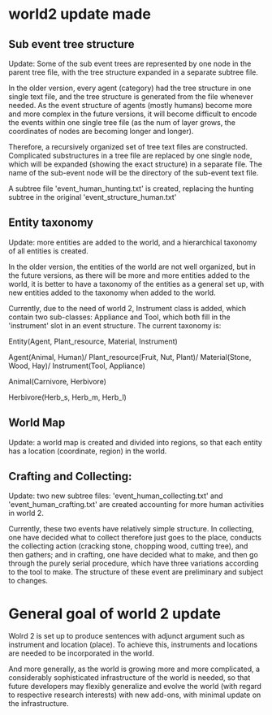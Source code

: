 # world2 update made

## Sub event tree structure

Update: Some of the sub event trees are represented by one node in the parent tree file, with the tree
structure expanded in a separate subtree file.

In the older version, every agent (category) had the tree structure in one single text file, and the tree
structure is generated from the file whenever needed. As the event structure of agents (mostly humans)
become more and more complex in the future versions, it will become difficult to encode the events within
one single tree file (as the num of layer grows, the coordinates of nodes are becoming longer and longer).

Therefore, a recursively organized set of tree text files are constructed. Complicated substructures in
a tree file are replaced by one single node, which will be expanded (showing the exact structure) in a
separate file. The name of the sub-event node will be the directory of the sub-event text file.

A subtree file 'event_human_hunting.txt' is created, replacing the hunting subtree in the original 
'event_structure_human.txt'

## Entity taxonomy

Update: more entities are added to the world, and a hierarchical taxonomy of all entities is created.

In the older version, the entities of the world are not well organized, but in the future versions,
as there will be more and more entities added to the world, it is better to have a taxonomy of the
entities as a general set up, with new entities added to the taxonomy when added to the world.

Currently, due to the need of world 2, Instrument class is added, which contain two sub-classes:
Appliance and Tool, which both fill in the 'instrument' slot in an event structure. The current taxonomy
is:

Entity(Agent, Plant_resource, Material, Instrument)

Agent(Animal, Human)/ Plant_resource(Fruit, Nut, Plant)/ Material(Stone, Wood, Hay)/ Instrument(Tool, Appliance)

Animal(Carnivore, Herbivore)

Herbivore(Herb_s, Herb_m, Herb_l)


## World Map

Update: a world map is created and divided into regions, so that each entity has a location (coordinate, 
region) in the world. 


## Crafting and Collecting:

Update: two new subtree files: 'event_human_collecting.txt' and 'event_human_crafting.txt' are created 
accounting for more human activities in world 2.

Currently, these two events have relatively simple structure. In collecting, one have decided what to collect
therefore just goes to the place, conducts the collecting action (cracking stone, chopping wood, cutting tree),
and then gathers; and in crafting, one have decided what to make, and then go through the purely serial procedure,
which have three variations according to the tool to make. The structure of these event are preliminary and subject 
to changes.


# General goal of world 2 update

Wolrd 2 is set up to produce sentences with adjunct argument such as instrument and location (place). To
achieve this, instruments and locations are needed to be incorporated in the world. 

And more generally, as the world is growing more and more complicated, a considerably sophisticated infrastructure
of the world is needed, so that future developers may flexibly generalize and evolve the world (with regard
to respective research interests) with new add-ons, with minimal update on the infrastructure. 

 

 